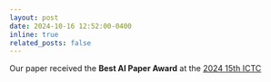 ```yaml
---
layout: post
date: 2024-10-16 12:52:00-0400
inline: true
related_posts: false
---
```


Our paper received the **Best AI Paper Award** at the <a href='https://ictc.org/program_proceeding'>2024 15th ICTC</a>
